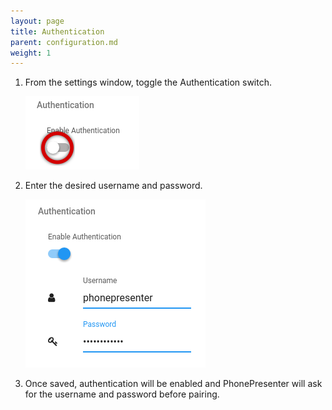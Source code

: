 ```yaml
---
layout: page
title: Authentication
parent: configuration.md
weight: 1
---
```


1. From the settings window, toggle the Authentication switch.

    ![Authentication Switch](/assets/img/authentication_switch.png)

2. Enter the desired username and password.

    ![Authentication Switch](/assets/img/authentication_enabled.png)

3. Once saved, authentication will be enabled and PhonePresenter will ask for the username and password before pairing.
